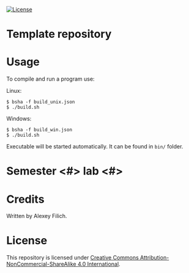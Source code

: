 [![License](https://img.shields.io/badge/license-CC%20BY--NC--SA%204.0-blue.svg)](https://bit.ly/cc-by-nc-sa-40)

# Template repository

# Usage

To compile and run a program use:

Linux:
```
$ bsha -f build_unix.json
$ ./build.sh
```

Windows:
```
$ bsha -f build_win.json
$ ./build.sh
```

Executable will be started automatically. It can be found in `bin/` folder.

# Semester \<#\> lab \<#\>



# Credits

Written by Alexey Filich.

# License

This repository is licensed under [Creative Commons Attribution-NonCommercial-ShareAlike 4.0 International](LICENCE.md).
